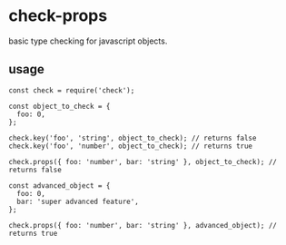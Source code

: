 # check-props

basic type checking for javascript objects.

## usage
```
const check = require('check');

const object_to_check = {
  foo: 0,
};

check.key('foo', 'string', object_to_check); // returns false
check.key('foo', 'number', object_to_check); // returns true

check.props({ foo: 'number', bar: 'string' }, object_to_check); // returns false

const advanced_object = {
  foo: 0,
  bar: 'super advanced feature',
};

check.props({ foo: 'number', bar: 'string' }, advanced_object); // returns true
```
